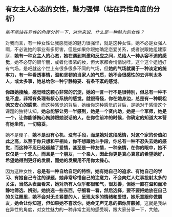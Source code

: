 ## 有女主人心态的女性，魅力强悍（站在异性角度的分析）

*能不能站在异性的角度分析一下，对你来说，什么是一种魅力的女性？*

​	对我而言，有一种女性让我感觉她的魅力很强悍，就是这种女性，她不必是女强人啊，不必说她的事业有多厉害，但是如果你跟她确定恋爱关系，或者说跟她组建家庭，**她有一种女主人的心态，她在遇到刺激和反应之间，总给人一种从容不迫的感觉**，她不必穿的很华丽，或者化很浓的妆，但大家都会悄悄说哇，这个这个姐姐好有气场，是吧就这个世上有很多很多不同的气场，但**她的气场就属于一种淡定的统率力，有一种看透事情，温和坚韧的当家人的气质，她不会很感性的去评判太多人，或太多事，她总给你一种宁静稳妥、有条不紊的感觉**。

​	**你跟她接触，感觉哇这颗心非常的沉淀，她的一言一行不是很特别，但总有一种不急不虚，非常有条理有核心系统的感觉。就很奇怪，你在她身边，总是有一种既松弛又安心的感觉**。而这种感觉的背后，她给你这种感觉的背后，是她对于感情这个课题的独特认知，**她总能够让另一半感到，她是一个贤内助，她是一个军师，她是一个，让你能够掏心掏肺跟她说话的人，在你往前冲的时候，你确定的知道大本营有她坐阵，一切稳妥**。

​	她不是傻子，**她不是没有心机、没有手段，而是她对这段感情，对这个家的价值如此之高，以至于你只想和平相处，你不想跟她斗手段，你总有一种不忍失去她的感觉，而这种不忍已经超越了爱情，甚至是一种友情，一种亲情，在你的眼中，她不仅仅是一个恋人，而且是一个朋友，一个亲人，因此你更是真心真意的希望她好，希望她得到更好的发展，而她的发展用不用你太操心**。

​	因为这种女性，**总是有一种自给自足的特性，她有她自己的追求、有她自己的学习、有她自己专注的课题，她非常珍惜自己的注意力，不会向烂人烂事投射太多的关注，当然从表面看来，她对所有人似乎都很和气，很友善，但她一直在温和而冷静地筛选、辨别。她挑选一些东西，仔细看一看，然后选择，要不要把她放在自己的关注圈里，她不会对无关紧要的人，呈现太多的情绪和爱恨，她乐意跟你做朋友，她会让你知道，但如果她不喜欢你，她会无声无息的把你屏蔽掉**，这就是我站在异性的角度，对女性魅力的一种非常主观的感受啊，跟大家分享一下，共勉。